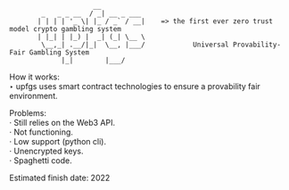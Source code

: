                          __           
            _   _ _ __  / _| __ _ ___ 
           | | | | '_ \| |_ / _` / __|    => the first ever zero trust model crypto gambling system
           | |_| | |_) |  _| (_| \__ \ 
            \__,_| .__/|_|  \__, |___/            Universal Provability-Fair Gambling System
                 |_|        |___/     
                 
How it works:\
‣ upfgs uses smart contract technologies to ensure a provability fair environment.

Problems:\
· Still relies on the Web3 API.\
· Not functioning.\
· Low support (python cli).\
· Unencrypted keys.\
· Spaghetti code.


Estimated finish date: 2022
